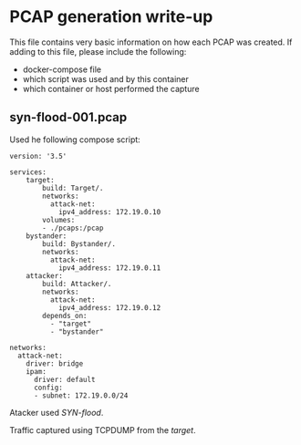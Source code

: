 # PCAP generation write-up

This file contains very basic information on how each PCAP was created. If adding to this file, please include the following:

* docker-compose file
* which script was used and by this container
* which container or host performed the capture

## syn-flood-001.pcap

Used he following compose script:

```
version: '3.5'

services:
    target:
        build: Target/.
        networks:
          attack-net:
            ipv4_address: 172.19.0.10
        volumes:
        - ./pcaps:/pcap
    bystander:
        build: Bystander/.
        networks:
          attack-net:
            ipv4_address: 172.19.0.11
    attacker:
        build: Attacker/.
        networks:
          attack-net:
            ipv4_address: 172.19.0.12
        depends_on:
          - "target"
          - "bystander"

networks:
  attack-net:
    driver: bridge
    ipam:
      driver: default
      config:
      - subnet: 172.19.0.0/24
```

Atacker used *SYN-flood*.

Traffic captured using TCPDUMP from the *target*.
      